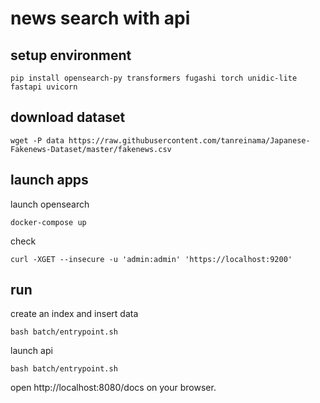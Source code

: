 # news search with api

## setup environment

```shell
pip install opensearch-py transformers fugashi torch unidic-lite fastapi uvicorn
```

## download dataset

```shell
wget -P data https://raw.githubusercontent.com/tanreinama/Japanese-Fakenews-Dataset/master/fakenews.csv
```

## launch apps

launch opensearch

```shell
docker-compose up
```

check

```shell
curl -XGET --insecure -u 'admin:admin' 'https://localhost:9200'
```

## run

create an index and insert data

```shell
bash batch/entrypoint.sh
```

launch api

```shell
bash batch/entrypoint.sh
```

open http://localhost:8080/docs on your browser.
